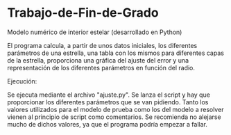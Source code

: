 # Trabajo-de-Fin-de-Grado
Modelo numérico de interior estelar (desarrollado en Python)

El programa calcula, a partir de unos datos iniciales, los diferentes parámetros de una estrella, una tabla con los mismos para diferentes capas de la estrella, proporciona una gráfica del ajuste del error y una representación de los diferentes parámetros en función del radio.

Ejecución:

Se ejecuta mediante el archivo "ajuste.py". Se lanza el script y hay que proporcionar los diferentes parámetros que se van pidiendo.
Tanto los valores utilizados para el modelo de prueba como los del modelo a resolver vienen al principio de script como comentarios. Se recomienda no alejarse mucho de dichos valores, ya que el programa podría empezar a fallar.
